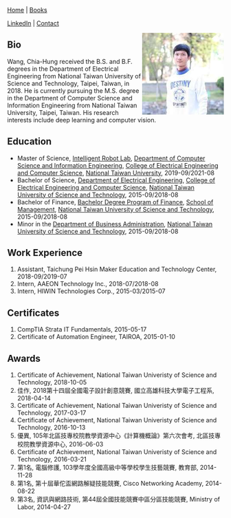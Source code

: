 [Home](.) | [Books](books)

[LinkedIn](https://linkedin.com/in/wangchiahung) | [Contact](https://robotlab.csie.ntu.edu.tw/my-account/wang_chia_hung)

<img align="right" width="190" height="190" src="photo.jpg">

## Bio

Wang, Chia-Hung received the B.S. and  B.F. degrees in the Department of Electrical Engineering from National Taiwan University of Science and Technology, Taipei, Taiwan, in 2018. He is currently pursuing the M.S. degree in the Department of Computer Science and Information Engineering from National Taiwan University, Taipei, Taiwan. His research interests include deep learning and computer vision.

## Education
- Master of Science, [Intelligent Robot Lab](https://robotlab.csie.ntu.edu.tw), [Department of Computer Science and Information Engineering](https://www.csie.ntu.edu.tw), [College of Electrical Engineering and Computer Science](http://eecs.ntu.edu.tw), [National Taiwan University](https://www.ntu.edu.tw), 2019-09/2021-08
- Bachelor of Science, [Department of Electrical Engineering](https://www.ee.ntust.edu.tw), [College of Electrical Engineering and Computer Science](https://www.ceecs.ntust.edu.tw), [National Taiwan University of Science and Technology](https://www.ntust.edu.tw), 2015-09/2018-08
- Bachelor of Finance, [Bachelor Degree Program of Finance](https://www.fn.ntust.edu.tw), [School of Management](https://www.management.ntust.edu.tw), [National Taiwan University of Science and Technology](https://www.ntust.edu.tw), 2015-09/2018-08
- Minor in the [Department of Business Administration](https://www.ba.ntust.edu.tw), [National Taiwan University of Science and Technology](https://www.ntust.edu.tw), 2015-09/2018-08

## Work Experience
1. Assistant, Taichung Pei Hsin Maker Education and Technology Center, 2018-09/2019-07
1. Intern, AAEON Technology Inc., 2018-07/2018-08
1. Intern, HIWIN Technologies Corp., 2015-03/2015-07

## Certificates
1. CompTIA Strata IT Fundamentals, 2015-05-17
1. Certificate of Automation Engineer, TAIROA, 2015-01-10

## Awards
1. Certificate of Achievement, National Taiwan Univeristy of Science and Technology, 2018-10-05
1. 佳作, 2018第十四屆全國電子設計創意競賽, 國立高雄科技大學電子工程系, 2018-04-14
1. Certificate of Achievement, National Taiwan Univeristy of Science and Technology, 2017-03-17
1. Certificate of Achievement, National Taiwan Univeristy of Science and Technology, 2016-10-13
1. 優異, 105年北區技專校院教學資源中心《計算機概論》第六次會考, 北區技專校院教學資源中心, 2016-06-03
1. Certificate of Achievement, National Taiwan Univeristy of Science and Technology, 2016-03-21
1. 第1名, 電腦修護, 103學年度全國高級中等學校學生技藝競賽, 教育部, 2014-11-28
1. 第1名, 第十屆華佗盃網路解疑技能競賽, Cisco Networking Academy, 2014-08-22
1. 第3名, 資訊與網路技術, 第44屆全國技能競賽中區分區技能競賽, Ministry of Labor, 2014-04-27

